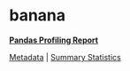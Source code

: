 # banana

[**Pandas Profiling Report**](https://epistasislab.github.io/penn-ml-benchmarks/profile/banana.html)

[Metadata](metadata.yaml) | [Summary Statistics](summary_stats.tsv)
